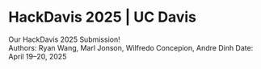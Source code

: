 # HackDavis 2025 | UC Davis
Our HackDavis 2025 Submission!
<br>
Authors: Ryan Wang, Marl Jonson, Wilfredo Concepion, Andre Dinh
Date: April 19–20, 2025

